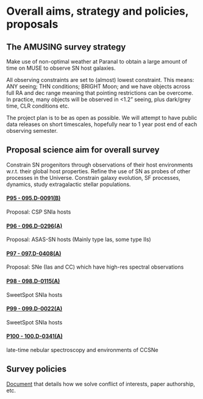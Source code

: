 
# Overall aims, strategy and policies, proposals

## The AMUSING survey strategy

Make use of non-optimal weather at Paranal to obtain a large amount of time on MUSE to observe SN host galaxies.

All observing constraints are set to (almost) lowest constraint. This means: ANY seeing; THN conditions; BRIGHT Moon; and we have objects across full RA and dec range meaning that pointing restrictions can be overcome. In practice, many objects will be observed in <1.2” seeing, plus dark/grey time, CLR conditions etc.

The project plan is to be as open as possible. We will attempt to have public data releases on short timescales, hopefully near to 1 year post end of each observing semester.

## Proposal science aim for overall survey

Constrain SN progenitors through observations of their host environments w.r.t. their global host properties.
Refine the use of SN as probes of other processes in the Universe.
Constrain galaxy evolution, SF processes, dynamics, study extragalactic stellar populations.

#### [P95 - 095.D-0091(B)](docs/amusing_P95.pdf)
Proposal: CSP SNIa hosts

#### [P96 - 096.D-0296(A)](docs/amusing_P96.pdf)
Proposal: ASAS-SN hosts (Mainly type Ias, some type IIs)

#### [P97 - 097.D-0408(A)](docs/amusing_P97.pdf)
Proposal: SNe (Ias and CC) which have high-res spectral observations

#### [P98 - 098.D-0115(A)](docs/amusing_P98.pdf)
SweetSpot SNIa hosts

#### [P99 - 099.D-0022(A)](docs/amusing_P99.pdf)
SweetSpot SNIa hosts

#### [P100 - 100.D-0341(A)](docs/amusing_P100.pdf)			
late-time nebular spectroscopy and environments of CCSNe


## Survey policies

[Document](docs/AMUSING_survey_policies.pdf) that details how we solve conflict of interests, paper authorship, etc.

